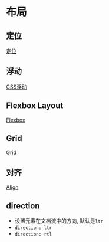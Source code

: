 # 布局

## 定位

[定位](CSS_Positioning.md)

## 浮动

[CSS浮动](CSS_Float.md)

## Flexbox Layout

[Flexbox](CSS_Flex.md)

## Grid

[Grid](CSS_Grid.md)

## 对齐

[Align](CSS_Alignment.md)

## direction

- 设置元素在文档流中的方向, 默认是`ltr`
- `direction: ltr`
- `direction: rtl`
